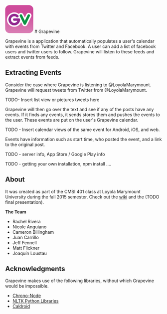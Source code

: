 <img src="https://github.com/lmucs/grapevine/blob/master/images/grapevine.PNG?raw=true" width=90 height=90>
# Grapevine


Grapevine is a application that automatically populates a user's calendar with events from Twitter and Facebook. A user can add a list of facebook users and twitter users to follow. Grapevine will listen to these feeds and extract events from feeds.

## Extracting Events
Consider the case where Grapevine is listening to @LoyolaMarymount. Grapevine will request tweets from Twitter from @LoyolaMarymount.

TODO- Insert list view or pictures tweets here

Grapevine will then go over the text and see if any of the posts have any events. If it finds any events, it sends stores them and pushes the events to the user. These events are put on the user's Grapevine calendar.

TODO - Insert calendar views of the same event for Android, iOS, and web.

Events have information such as start time, who posted the event, and a link to the original post.

TODO - server info, App Store / Google Play info

TODO - getting your own installation, npm install ....

## About

It was created as part of the CMSI 401 class at Loyola Marymount University during the fall 2015 semester. Check out the [wiki](https://github.com/lmucs/grapevine/wiki) and the (TODO final presentation).

**The Team**

* Rachel Rivera
* Nicole Anguiano
* Cameron Billingham
* Juan Carrillo
* Jeff Fennell
* Matt Flickner
* Joaquín Loustau

## Acknowledgments
Grapevine makes use of the following libraries, without which Grapevine would be impossible.
* [Chrono-Node](https://github.com/wanasit/chrono)
* [NLTK Python Libraries](http://www.nltk.org/)
* [Caldroid](https://github.com/roomorama/Caldroid)
